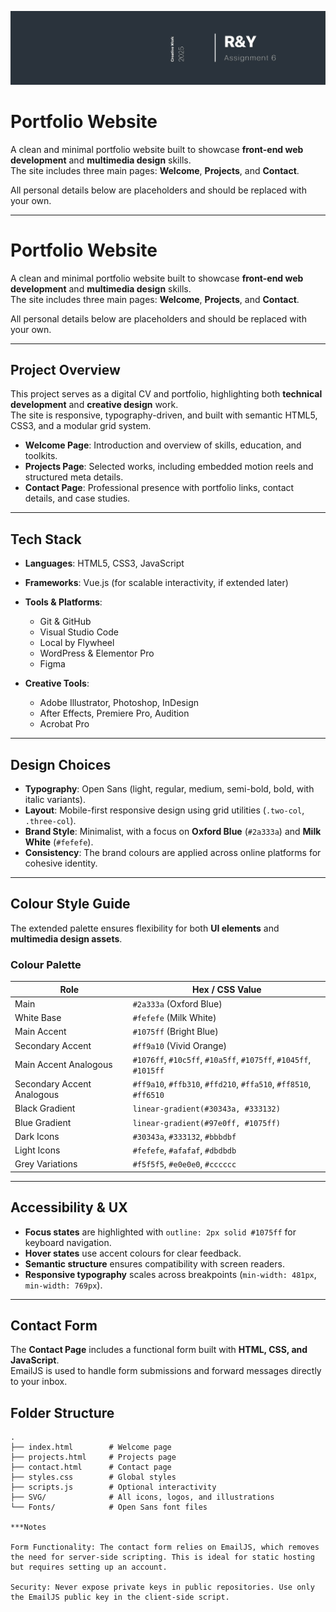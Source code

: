 ![Cover Image Assignment 6](Images/GitHub-Assignment-06.jpg)

# Portfolio Website

A clean and minimal portfolio website built to showcase **front-end web development** and **multimedia design** skills.  
The site includes three main pages: **Welcome**, **Projects**, and **Contact**.  

All personal details below are placeholders and should be replaced with your own.

---

# Portfolio Website

A clean and minimal portfolio website built to showcase **front-end web development** and **multimedia design** skills.  
The site includes three main pages: **Welcome**, **Projects**, and **Contact**.  

All personal details below are placeholders and should be replaced with your own.

---

## Project Overview

This project serves as a digital CV and portfolio, highlighting both **technical development** and **creative design** work.  
The site is responsive, typography-driven, and built with semantic HTML5, CSS3, and a modular grid system.

- **Welcome Page**: Introduction and overview of skills, education, and toolkits.  
- **Projects Page**: Selected works, including embedded motion reels and structured meta details.  
- **Contact Page**: Professional presence with portfolio links, contact details, and case studies.  

---

## Tech Stack

- **Languages**: HTML5, CSS3, JavaScript  
- **Frameworks**: Vue.js (for scalable interactivity, if extended later)  
- **Tools & Platforms**:  
  - Git & GitHub  
  - Visual Studio Code  
  - Local by Flywheel  
  - WordPress & Elementor Pro  
  - Figma  

- **Creative Tools**:  
  - Adobe Illustrator, Photoshop, InDesign  
  - After Effects, Premiere Pro, Audition  
  - Acrobat Pro  

---

## Design Choices

- **Typography**: Open Sans (light, regular, medium, semi-bold, bold, with italic variants).  
- **Layout**: Mobile-first responsive design using grid utilities (`.two-col`, `.three-col`).  
- **Brand Style**: Minimalist, with a focus on **Oxford Blue** (`#2a333a`) and **Milk White** (`#fefefe`).  
- **Consistency**: The brand colours are applied across online platforms for cohesive identity.  

---

## Colour Style Guide

The extended palette ensures flexibility for both **UI elements** and **multimedia design assets**.

### Colour Palette

| Role                        | Hex / CSS Value                                                          |
|-----------------------------|--------------------------------------------------------------------------|
| Main                        | `#2a333a` (Oxford Blue)                                                  |
| White Base                  | `#fefefe` (Milk White)                                                   |
| Main Accent                 | `#1075ff` (Bright Blue)                                                  |
| Secondary Accent            | `#ff9a10` (Vivid Orange)                                                 |
| Main Accent Analogous       | `#1076ff`, `#10c5ff`, `#10a5ff`, `#1075ff`, `#1045ff`, `#1015ff`         |
| Secondary Accent Analogous  | `#ff9a10`, `#ffb310`, `#ffd210`, `#ffa510`, `#ff8510`, `#ff6510`         |
| Black Gradient              | `linear-gradient(#30343a, #333132)`                                      |
| Blue Gradient               | `linear-gradient(#97e0ff, #1075ff)`                                      |
| Dark Icons                  | `#30343a`, `#333132`, `#bbbdbf`                                          |
| Light Icons                 | `#fefefe`, `#afafaf`, `#dbdbdb`                                          |
| Grey Variations             | `#f5f5f5`, `#e0e0e0`, `#cccccc`                                          |

---

## Accessibility & UX

- **Focus states** are highlighted with `outline: 2px solid #1075ff` for keyboard navigation.  
- **Hover states** use accent colours for clear feedback.  
- **Semantic structure** ensures compatibility with screen readers.  
- **Responsive typography** scales across breakpoints (`min-width: 481px`, `min-width: 769px`).  

---

## Contact Form

The **Contact Page** includes a functional form built with **HTML, CSS, and JavaScript**.  
EmailJS is used to handle form submissions and forward messages directly to your inbox.

## Folder Structure

```plaintext
.
├── index.html        # Welcome page
├── projects.html     # Projects page
├── contact.html      # Contact page
├── styles.css        # Global styles
├── scripts.js        # Optional interactivity
├── SVG/              # All icons, logos, and illustrations
└── Fonts/            # Open Sans font files

***Notes

Form Functionality: The contact form relies on EmailJS, which removes the need for server-side scripting. This is ideal for static hosting but requires setting up an account.

Security: Never expose private keys in public repositories. Use only the EmailJS public key in the client-side script.